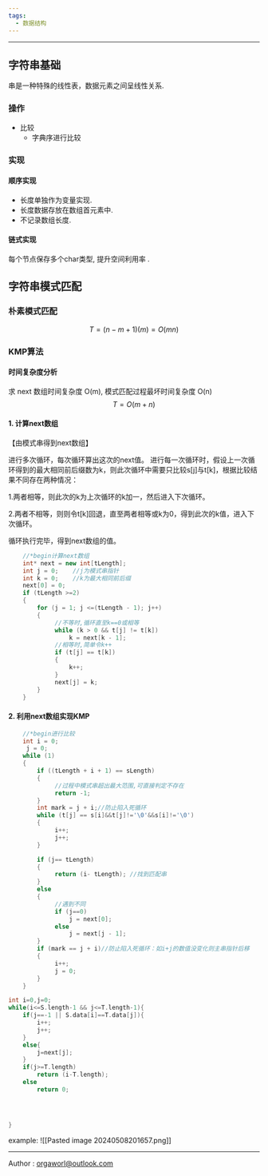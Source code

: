 ```yaml
---
tags:
  - 数据结构
---
```

---

## 字符串基础

串是一种特殊的线性表，数据元素之间呈线性关系.


### 操作
- 比较
	- 字典序进行比较


### 实现
#### 顺序实现

- 长度单独作为变量实现.
- 长度数据存放在数组首元素中.
- 不记录数组长度.






#### 链式实现
每个节点保存多个char类型, 提升空间利用率 .


## 字符串模式匹配

### 朴素模式匹配
$$
T=(n-m+1)(m)=O(mn)
$$


### KMP算法

#### 时间复杂度分析
求 next 数组时间复杂度 O(m), 模式匹配过程最坏时间复杂度 O(n)
$$
T=O(m+n)
$$


#### 1. 计算next数组

【由模式串得到next数组】

进行多次循环，每次循环算出这次的next值。
进行每一次循环时，假设上一次循环得到的最大相同前后缀数为k，则此次循环中需要只比较s[j]与t[k]，根据比较结果不同存在两种情况：

1.两者相等，则此次的k为上次循环的k加一，然后进入下次循环。

2.两者不相等，则则令t[k]回退，直至两者相等或k为0，得到此次的k值，进入下次循环。

循环执行完毕，得到next数组的值。

```cpp
	//*begin计算next数组
    int* next = new int[tLength];
    int j = 0;    //j为模式串指针
    int k = 0;    //k为最大相同前后缀
    next[0] = 0;
    if (tLength >=2)
    {
        for (j = 1; j <=(tLength - 1); j++)
        {
             //不等时,循环直至k==0或相等
             while (k > 0 && t[j] != t[k])
                 k = next[k - 1];        
             //相等时,简单令k++
             if (t[j] == t[k])
             {
                 k++;
             }
             next[j] = k;
        }
    }
```
#### 2. 利用next数组实现KMP

```cpp
	//*begin进行比较
    int i = 0;
     j = 0;
    while (1)
    {
        if ((tLength + i + 1) == sLength)
        {
             //过程中模式串超出最大范围,可直接判定不存在
             return -1;
        }
        int mark = j + i;//防止陷入死循环
        while (t[j] == s[i]&&t[j]!='\0'&&s[i]!='\0')
        {
             i++;
             j++;
        }

        if (j== tLength)
        {
             return (i- tLength); //找到匹配串
        }
        else
        {
             //遇到不同
             if (j==0)
                 j = next[0];
             else
                 j = next[j - 1];
        }
        if (mark == j + i)//防止陷入死循环：如i+j的数值没变化则主串指针后移
        {
             i++;
             j = 0;
        }
    }
```

```cpp
int i=0,j=0;
while(i<=S.length-1 && j<=T.length-1){
	if(j==-1 || S.data[i]==T.data[j]){
		i++;
		j++;
	}
	else{
		j=next[j];
	}
	if(j>=T.length)
		return (i-T.length);
	else
		return 0;




}
```

example:
![[Pasted image 20240508201657.png]]


---
Author : orgaworl@outlook.com